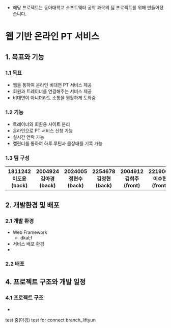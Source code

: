 - 해당 프로젝트는 동아대학교 소프트웨터 공학 과목의 팀 프로젝트를 위해 만들어졌습니다.

# 웹 기반 온라인 PT 서비스
## 1. 목표와 기능
### 1.1 목표 
- 웹을 통하여 온라인 비대면 PT 서비스 제공
- 회원과 트레이너를 연결해주는 서비스 제공
- 비대면이 아니더라도 소통을 원활하게 도와줌

### 1.2 기능
- 트레이너와 회원용 사이트 분리
- 온라인으로 PT 서비스 신청 가능
- 실시간 연락 가능
- 캘린더를 통하여 하루 루틴과 몸상태를 기록 가능

### 1.3 팀 구성
<table>
      <tr>
             <th>1811242 이도윤(back)</th>
             <th>2004924 김아경(back)</th>
             <th>2024005 정현수(back)</th>
             <th>2254678 김정현(back)</th>
             <th>2004912 김희주(front)</th>
             <th>2219068 이수현(front)</th>
      </tr>
</table>

## 2. 개발환경 및 배포 
### 2.1 개발 환경 
  - Web Framework
    - dkal;f
  - 서비스 배포 환경
  - 
### 2.2 배포 

## 4. 프로젝트 구조와 개발 일정
### 4.1 프로젝트 구조
- 
test 중(아경)
test for connect branch_liftyun